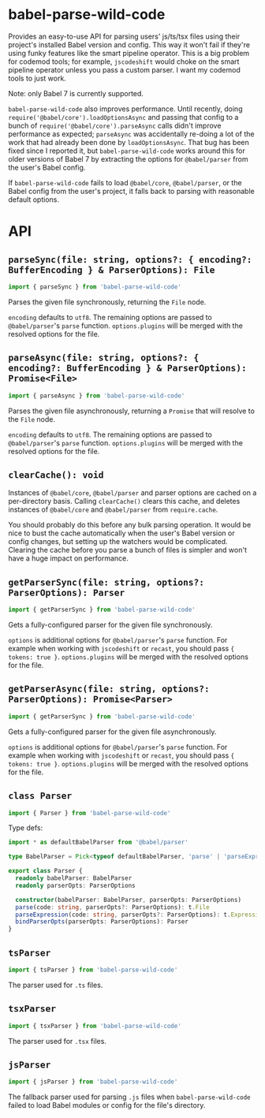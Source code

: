 # babel-parse-wild-code

Provides an easy-to-use API for parsing users' js/ts/tsx files using their project's installed Babel version and config.
This way it won't fail if they're using funky features like the smart pipeline operator. This is a big problem for codemod
tools; for example, `jscodeshift` would choke on the smart pipeline operator unless you pass a custom parser. I want my
codemod tools to just work.

Note: only Babel 7 is currently supported.

`babel-parse-wild-code` also improves performance. Until recently, doing `require('@babel/core').loadOptionsAsync` and passing that config
to a bunch of `require('@babel/core').parseAsync` calls didn't improve performance as expected; `parseAsync` was accidentally re-doing
a lot of the work that had already been done by `loadOptionsAsync`. That bug has been fixed since I reported it, but `babel-parse-wild-code`
works around this for older versions of Babel 7 by extracting the options for `@babel/parser` from the user's Babel config.

If `babel-parse-wild-code` fails to load `@babel/core`, `@babel/parser`, or the Babel config from the user's
project, it falls back to parsing with reasonable default options.

# API

## `parseSync(file: string, options?: { encoding?: BufferEncoding } & ParserOptions): File`

```ts
import { parseSync } from 'babel-parse-wild-code'
```

Parses the given file synchronously, returning the `File` node.

`encoding` defaults to `utf8`. The remaining options are passed to `@babel/parser`'s `parse` function.
`options.plugins` will be merged with the resolved options for the file.

## `parseAsync(file: string, options?: { encoding?: BufferEncoding } & ParserOptions): Promise<File>`

```ts
import { parseAsync } from 'babel-parse-wild-code'
```

Parses the given file asynchronously, returning a `Promise` that will resolve to the `File` node.

`encoding` defaults to `utf8`. The remaining options are passed to `@babel/parser`'s `parse` function.
`options.plugins` will be merged with the resolved options for the file.

## `clearCache(): void`

Instances of `@babel/core`, `@babel/parser` and parser options are cached on a per-directory basis.
Calling `clearCache()` clears this cache, and deletes instances of `@babel/core` and `@babel/parser`
from `require.cache`.

You should probably do this before any bulk parsing operation. It would be nice to bust the cache
automatically when the user's Babel version or config changes, but setting up the watchers would be
complicated. Clearing the cache before you parse a bunch of files is simpler and won't have a huge
impact on performance.

## `getParserSync(file: string, options?: ParserOptions): Parser`

```ts
import { getParserSync } from 'babel-parse-wild-code'
```

Gets a fully-configured parser for the given file synchronously.

`options` is additional options for `@babel/parser`'s `parse` function. For example when working
with `jscodeshift` or `recast`, you should pass `{ tokens: true }`.
`options.plugins` will be merged with the resolved options for the file.

## `getParserAsync(file: string, options?: ParserOptions): Promise<Parser>`

```ts
import { getParserSync } from 'babel-parse-wild-code'
```

Gets a fully-configured parser for the given file asynchronously.

`options` is additional options for `@babel/parser`'s `parse` function. For example when working
with `jscodeshift` or `recast`, you should pass `{ tokens: true }`.
`options.plugins` will be merged with the resolved options for the file.

## `class Parser`

```ts
import { Parser } from 'babel-parse-wild-code'
```

Type defs:

```ts
import * as defaultBabelParser from '@babel/parser'

type BabelParser = Pick<typeof defaultBabelParser, 'parse' | 'parseExpression'>

export class Parser {
  readonly babelParser: BabelParser
  readonly parserOpts: ParserOptions

  constructor(babelParser: BabelParser, parserOpts: ParserOptions)
  parse(code: string, parserOpts?: ParserOptions): t.File
  parseExpression(code: string, parserOpts?: ParserOptions): t.Expression
  bindParserOpts(parserOpts: ParserOptions): Parser
}
```

## `tsParser`

```ts
import { tsParser } from 'babel-parse-wild-code'
```

The parser used for `.ts` files.

## `tsxParser`

```ts
import { tsxParser } from 'babel-parse-wild-code'
```

The parser used for `.tsx` files.

## `jsParser`

```ts
import { jsParser } from 'babel-parse-wild-code'
```

The fallback parser used for parsing `.js` files when `babel-parse-wild-code` failed to load Babel modules or config for the file's directory.
